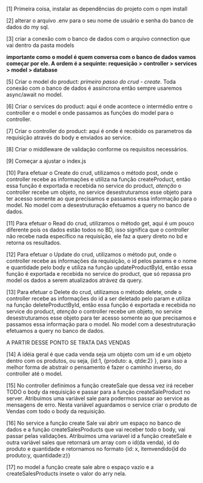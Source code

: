 [1] Primeira coisa, instalar as dependências do projeto com o npm install

[2] alterar o arquivo .env para o seu nome de usuário e senha do banco de dados do my sql.

[3] criar a conexão com o banco de dados com o arquivo connection que vai dentro da pasta models

**importante como o model é quem conversa com o banco de dados vamos começar por ele. A ordem é a sequinte: requesição > controller > services > model > database**

[5] Criar o model do product: _primeiro passo do crud - create_. Toda conexão com o banco de dados é assíncrona então sempre usaremos async/await no model.

[6] Criar o services do product: aqui é onde acontece o intermédio entre o controller e o model e onde passamos as funções do model para o controller.

[7] Criar o controller do product: aqui é onde é recebido os parametros da requisição através do body e enviados ao service.

[8] Criar o middleware de validação conforme os requisitos necessários.

[9] Começar a ajustar o index.js

[10] Para efetuar o Create do crud, utilizamos o método post, onde o controller recebe as informações e utiliza na função createProduct, então essa função é exportada e recebida no service do product, _atenção_ o controller recebe um objeto, no service desestruturamos esse objeto para ter acesso somente ao que precisamos e passamos essa informação para o model. No model com a desestruturação efetuamos a query no banco de dados.

[11] Para efetuar o Read do crud, utilizamos o método get, aqui é um pouco diferente pois os dados estão todos no BD, isso significa que o controller não recebe nada específico na requisição, ele faz a query direto no bd e retorna os resultados.

[12] Para efetuar o Update do crud, utilizamos o método put, onde o controller recebe as informações da requisição, o id pelos params e o nome e quantidade pelo body e utiliza na função updateProductById, então essa função é exportada e recebida no service do product, que só repassa pro model os dados a serem atualizados atrávez da query.

[13] Para efetuar o Delete do crud, utilizamos o método delete, onde o controller recebe as informações do id a ser deletado pelo param e utiliza na função deleteProductById, então essa função é exportada e recebida no service do product, _atenção_ o controller recebe um objeto, no service desestruturamos esse objeto para ter acesso somente ao que precisamos e passamos essa informação para o model. No model com a desestruturação efetuamos a query no banco de dados.

A PARTIR DESSE PONTO SE TRATA DAS VENDAS

[14] A idéia geral é que cada venda seja um objeto com um id e um objeto dentro com os produtos, ou seja, {id:1, {produto: a, qtde:2} }, para isso a melhor forma de abstrair o pensamento é fazer o caminho inverso, do controller até o model.

[15] No controller definimos a função createSale que dessa vez irá receber TODO o body da requisição e passar para a função createSaleProduct no server. Atribuimos uma variável sale para podermos passar ao service as mensagens de erro. Nesta variável aguardamos o service criar o produto de Vendas com todo o body da requisição.

[16] No service a função create Sale vai abrir um espaço no banco de dados e a função createSalesProducts que vai receber todo o body, vai passar pelas validações. Atribuimos uma variavel id a função createSale e outra variável sales que retornará um array com o id(da venda), id do produto e quantidade e retornamos no formato {id: x, itemvendido{id do produto:y, quantidade:z}}

[17] no model a função create sale abre o espaço vazio e a createSalesProducts insete o valor do arry nela.